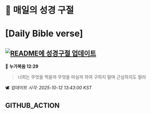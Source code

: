 # 🙏 매일의 성경 구절
# [Daily Bible verse]
## [![README에 성경구절 업데이트](https://github.com/DONGSUKA/first_test/actions/workflows/update-readme-bible.yml/badge.svg)](https://github.com/DONGSUKA/first_test/actions/workflows/update-readme-bible.yml)
<!-- START_BIBLE_VERSE -->
📖 **누가복음 12:29**
> 너희는 무엇을 먹을까 무엇을 마실까 하여 구하지 말며 근심하지도 말라

🕊️ _업데이트 시각: 2025-10-12 13:43:00 KST_
  <!-- END_BIBLE_VERSE -->
## GITHUB_ACTION
